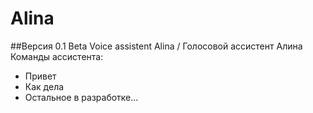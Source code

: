 # Alina
##Версия 0.1 Beta
Voice assistent Alina / Голосовой ассистент Алина
Команды ассистента:
- Привет
- Как дела
- Остальное в разработке...
